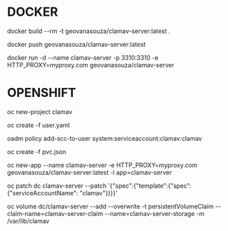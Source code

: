 # DOCKER

docker build --rm -t geovanasouza/clamav-server:latest .

docker push geovanasouza/clamav-server:latest

docker run -d --name clamav-server -p 3310:3310 -e HTTP_PROXY=myproxy.com geovanasouza/clamav-server

# OPENSHIFT

oc new-project clamav

oc create -f user.yaml

oadm policy add-scc-to-user system:serviceaccount:clamav:clamav

oc create -f pvc.json

oc new-app --name clamav-server -e HTTP_PROXY=myproxy.com geovanasouza/clamav-server:latest -l app=clamav-server

oc patch dc clamav-server --patch '{"spec":{"template":{"spec":{"serviceAccountName": "clamav"}}}}'

oc volume dc/clamav-server --add --overwrite -t persistentVolumeClaim --claim-name=clamav-server-claim --name=clamav-server-storage -m /var/lib/clamav
